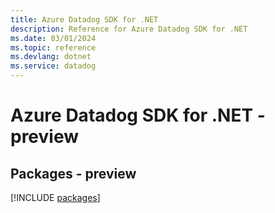 ```yaml
---
title: Azure Datadog SDK for .NET
description: Reference for Azure Datadog SDK for .NET
ms.date: 03/01/2024
ms.topic: reference
ms.devlang: dotnet
ms.service: datadog
---
```

# Azure Datadog SDK for .NET - preview
## Packages - preview
[!INCLUDE [packages](datadog-index.md)]